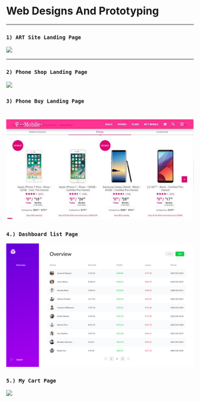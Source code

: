 # Web Designs And Prototyping
---

### `1) ART Site Landing Page`
<kbd><img src="LandingPage.png"></kbd>

---

### `2) Phone Shop Landing Page`
<kbd><img src="PhoneStore.png"></kbd>


### `3) Phone Buy Landing Page`
<kbd><img src="BuyingPage.png"></kbd>
=======
### `4.) Dashboard list Page`
<kbd><img src="Dashboard.png"></kbd>

### `5.) My Cart Page`
<kbd><img src="cart_page.jpeg"></kbd>
